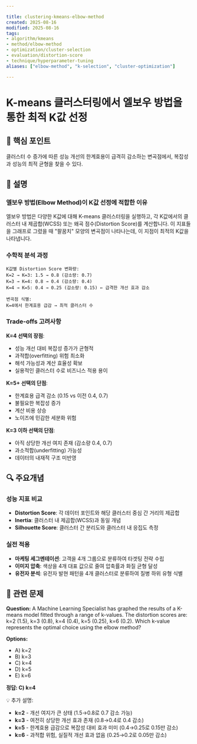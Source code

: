 ```yaml
---

title: clustering-kmeans-elbow-method
created: 2025-08-16
modified: 2025-08-16
tags:
- algorithm/kmeans
- method/elbow-method
- optimization/cluster-selection
- evaluation/distortion-score
- technique/hyperparameter-tuning
aliases: ["elbow-method", "k-selection", "cluster-optimization"]

---
```


# K-means 클러스터링에서 엘보우 방법을 통한 최적 K값 선정

## 🎯 핵심 포인트

클러스터 수 증가에 따른 성능 개선의 한계효용이 급격히 감소하는 변곡점에서, 복잡성과 성능의 최적 균형을 찾을 수 있다.

## 📝 설명

### 엘보우 방법(Elbow Method)이 K값 선정에 적합한 이유

엘보우 방법은 다양한 K값에 대해 K-means 클러스터링을 실행하고, 각 K값에서의 클러스터 내 제곱합(WCSS) 또는 왜곡 점수(Distortion Score)를 계산합니다. 이 지표들을 그래프로 그렸을 때 "팔꿈치" 모양의 변곡점이 나타나는데, 이 지점이 최적의 K값을 나타냅니다.

### 수학적 분석 과정

```
K값별 Distortion Score 변화량:
K=2 → K=3: 1.5 → 0.8 (감소량: 0.7)
K=3 → K=4: 0.8 → 0.4 (감소량: 0.4)  
K=4 → K=5: 0.4 → 0.25 (감소량: 0.15) ← 급격한 개선 효과 감소

변곡점 식별:
K=4에서 한계효용 급감 → 최적 클러스터 수
```

### Trade-offs 고려사항

**K=4 선택의 장점**:
- 성능 개선 대비 복잡성 증가가 균형적
- 과적합(overfitting) 위험 최소화
- 해석 가능성과 계산 효율성 확보
- 실용적인 클러스터 수로 비즈니스 적용 용이

**K=5+ 선택의 단점**:
- 한계효용 급격 감소 (0.15 vs 이전 0.4, 0.7)
- 불필요한 복잡성 증가
- 계산 비용 상승
- 노이즈에 민감한 세분화 위험

**K=3 이하 선택의 단점**:
- 아직 상당한 개선 여지 존재 (감소량 0.4, 0.7)
- 과소적합(underfitting) 가능성
- 데이터의 내재적 구조 미반영

## 🔍 주요개념

### 성능 지표 비교

- **Distortion Score**: 각 데이터 포인트와 해당 클러스터 중심 간 거리의 제곱합
- **Inertia**: 클러스터 내 제곱합(WCSS)과 동일 개념
- **Silhouette Score**: 클러스터 간 분리도와 클러스터 내 응집도 측정

### 실전 적용

- **마케팅 세그멘테이션**: 고객을 4개 그룹으로 분류하여 타겟팅 전략 수립
- **이미지 압축**: 색상을 4개 대표 값으로 줄여 압축률과 화질 균형 달성
- **유전자 분석**: 유전자 발현 패턴을 4개 클러스터로 분류하여 질병 하위 유형 식별

## 📝 관련 문제

**Question:** A Machine Learning Specialist has graphed the results of a K-means model fitted through a range of k-values. The distortion scores are: k=2 (1.5), k=3 (0.8), k=4 (0.4), k=5 (0.25), k=6 (0.2). Which k-value represents the optimal choice using the elbow method?

**Options:**

- A) k=2
- B) k=3  
- C) k=4
- D) k=5
- E) k=6

**정답: C) k=4**

💡 추가 설명:

- **k=2** - 개선 여지가 큰 상태 (1.5→0.8로 0.7 감소 가능)
- **k=3** - 여전히 상당한 개선 효과 존재 (0.8→0.4로 0.4 감소)
- **k=5** - 한계효용 급감으로 복잡성 대비 효과 미미 (0.4→0.25로 0.15만 감소)
- **k=6** - 과적합 위험, 실질적 개선 효과 없음 (0.25→0.2로 0.05만 감소)